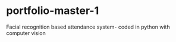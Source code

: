 # portfolio-master-1
Facial recognition based attendance system- coded in python with computer vision
